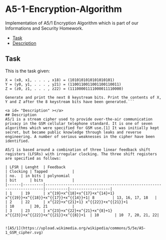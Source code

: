 # A5-1-Encryption-Algorithm
Implementation of A5/1 Encryption Algorithm which is part of our Informations and Security Homework.

* <a href="#Task">Task</a> </br>
* <a href="#Description">Description</a> </br>

<a id= "Task" ></a>
## Task
This is the task given: 
```Implement the A5/1 algorithm. Suppose that, after a particular step, the values in the registers are
X = (x0, x1, . . . , x18) = (1010101010101010101)
Y = (y0, y1, . . . , y21) = (1100110011001100110011) 
Z = (z0, z1, . . . , z22) = (11100001111000011110000)

Generate and print the next 8 keystream bits. Print the contents of X, Y and Z after the 8 keystream bits have been generated.``` 

<a id= "Description" ></a>
## Description
A5/1 is a stream cipher used to provide over-the-air communication privacy in the GSM cellular telephone standard. It is one of seven algorithms which were specified for GSM use.[1] It was initially kept secret, but became public knowledge through leaks and reverse engineering. A number of serious weaknesses in the cipher have been identified.

A5/1 is based around a combination of three linear feedback shift registers (LFSRs) with irregular clocking. The three shift registers are specified as follows:

| LFSR | Lenght  | Feedback                                                            | Clocking | Tapped           |
| no.  | in bits | polynomial                                                          | bit      | bits             |     
|------|---------|---------------------------------------------------------------------|----------|------------------|
| 1    | 19      | x^{19}+x^{18}+x^{17}+x^{14}+1} x^{{19}}+x^{{18}}+x^{{17}}+x^{{14}}+1| 8        | 13, 16, 17, 18   |
| 2    | 22      | x^{22}+x^{21}+1} x^{{22}}+x^{{21}}+1                                | 10       | 20, 21           |
| 3    | 23      | x^{23}+x^{22}+x^{21}+x^{8}+1} x^{{23}}+x^{{22}}+x^{{21}}+x^{{8}}+1  | 10       | 10	7, 20, 21, 22| 


![A5/1](https://upload.wikimedia.org/wikipedia/commons/5/5e/A5-1_GSM_cipher.svg)
